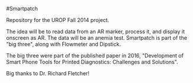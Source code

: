 #Smartpatch

Repository for the UROP Fall 2014 project.

The idea will be to read data from an AR marker, process it, and display it onscreen as AR. The data will be an anemia test. Smartpatch is part of the "big three", along with Flowmeter and Dipstick.

The big three were part of the published paper in 2016, "Development of Smart Phone Tools for Printed Diagnostics: Challenges and Solutions".

Big thanks to Dr. Richard Fletcher!
